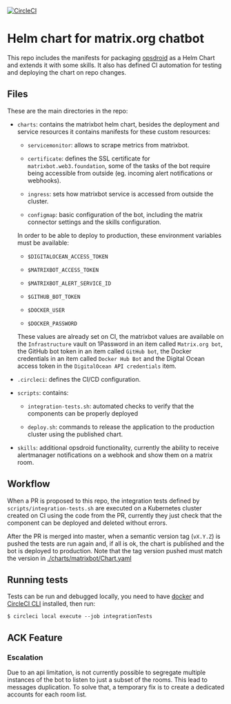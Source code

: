 [![CircleCI](https://circleci.com/gh/w3f/matrixbot.svg?style=svg)](https://circleci.com/gh/w3f/matrixbot)

# Helm chart for matrix.org chatbot

This repo includes the manifests for packaging [opsdroid](https://github.com/opsdroid/opsdroid)
as a Helm Chart and extends it with some skills. It also has defined CI
automation for testing and deploying the chart on repo changes.

## Files

These are the main directories in the repo:

* `charts`: contains the matrixbot helm chart, besides the deployment and
service resources it contains manifests for these custom resources:

  * `servicemonitor`: allows to scrape metrics from matrixbot.

  * `certificate`: defines the SSL certificate for `matrixbot.web3.foundation`,
  some of the tasks of the bot require being accessible from outside (eg.
  incoming alert notifications or webhooks).

  * `ingress`: sets how matrixbot service is accessed from outside the cluster.

  * `configmap`: basic configuration of the bot, including the matrix connector
  settings and the skills configuration.

  In order to be able to deploy to production, these environment variables must be
  available:

    * `$DIGITALOCEAN_ACCESS_TOKEN`

    * `$MATRIXBOT_ACCESS_TOKEN`

    * `$MATRIXBOT_ALERT_SERVICE_ID`

    * `$GITHUB_BOT_TOKEN`

    * `$DOCKER_USER`

    * `$DOCKER_PASSWORD`

  These values are already set on CI, the matrixbot values are available on the
  `Infrastructure` vault on 1Password in an item called `Matrix.org bot`, the
  GitHub bot token in an item called `GitHub bot`, the Docker credentials in an
  item called `Docker Hub Bot`  and the Digital Ocean access token in the
  `DigitalOcean API credentials` item.

* `.circleci`: defines the CI/CD configuration.

* `scripts`: contains:

  * `integration-tests.sh`: automated checks to verify that the components can
  be properly deployed

  * `deploy.sh`: commands to release the application to the production cluster
  using the published chart.

* `skills`: additional opsdroid functionality, currently the ability to receive
alertmanager notifications on a webhook and show them on a matrix room.

## Workflow

When a PR is proposed to this repo, the integration tests defined by
`scripts/integration-tests.sh` are executed on a Kubernetes cluster created on
CI using the code from the PR, currently they just check that the component can
be deployed and deleted without errors.

After the PR is merged into master, when a semantic version tag (`vX.Y.Z`) is
pushed the tests are run again and, if all is ok, the chart is published and the
bot is deployed to production. Note that the tag version pushed must match the
version in [./charts/matrixbot/Chart.yaml]()

## Running tests

Tests can be run and debugged locally, you need to have [docker](https://docs.docker.com/install/)
and [CircleCI CLI](https://circleci.com/docs/2.0/local-cli/) installed, then run:
```
$ circleci local execute --job integrationTests
```

## ACK Feature

### Escalation

Due to an api limitation, is not currently possible to segregate multiple instances of the bot to listen to just a subset of the rooms. This lead to messages duplication. To solve that, a temporary fix is to create a dedicated accounts for each room list.


